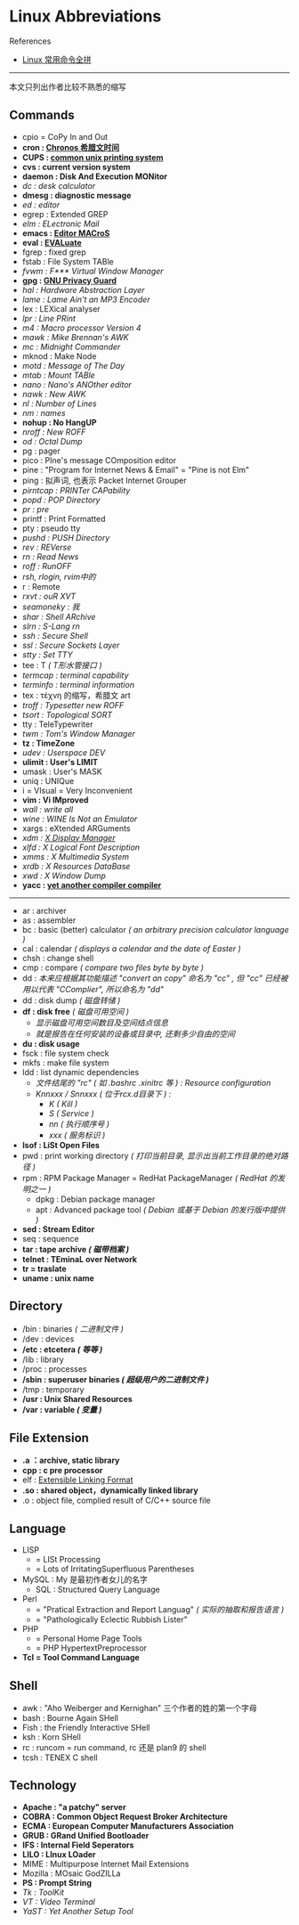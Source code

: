 # Linux Abbreviations

References

- [Linux 常用命令全拼](https://www.runoob.com/w3cnote/linux-command-full-fight.html)

---

本文只列出作者比较不熟悉的缩写

## Commands

- cpio = CoPy In and Out
- **cron : [Chronos 希腊文时间](https://en.wikipedia.org/wiki/Chronos)**
- **CUPS : [common unix printing system](https://en.wikipedia.org/wiki/CUPS)**
- **cvs : current version system**
- **daemon : Disk And Execution MONitor**
- _dc : desk calculator_
- **dmesg : diagnostic message**
- _ed : editor_
- egrep : Extended GREP
- _elm : ELectronic Mail_
- **emacs : [Editor MACroS](https://en.wikipedia.org/wiki/Emacs)**
- **eval : [EVALuate](https://en.wikipedia.org/wiki/Eval)**
- fgrep : fixed grep
- fstab : File System TABle
- _fvwm : F*** Virtual Window Manager_
- **gpg : [GNU Privacy Guard](https://en.wikipedia.org/wiki/GNU_Privacy_Guard)**
- _hal : Hardware Abstraction Layer_
- _lame : Lame Ain't an MP3 Encoder_
- lex : LEXical analyser
- _lpr : Line PRint_
- _m4 : Macro processor Version 4_
- _mawk : Mike Brennan's AWK_
- _mc : Midnight Commander_
- mknod : Make Node
- _motd : Message of The Day_
- _mtab : Mount TABle_
- _nano : Nano's ANOther editor_
- _nawk : New AWK_
- _nl : Number of Lines_
- _nm : names_
- **nohup : No HangUP**
- _nroff : New ROFF_
- _od : Octal Dump_
- pg : pager
- pico : PIne's message COmposition editor
- pine : "Program for Internet News & Email" = "Pine is not Elm"
- ping : 拟声词, 也表示 Packet Internet Grouper
- _pirntcap : PRINTer CAPability_
- _popd : POP Directory_
- _pr : pre_
- printf : Print Formatted
- pty : pseudo tty
- _pushd : PUSH Directory_
- _rev : REVerse_
- _rn : Read News_
- _roff : RunOFF_
- _rsh, rlogin, rvim中的_
- r : Remote
- _rxvt : ouR XVT_
- _seamoneky : 我_
- _shar : Shell ARchive_
- _slrn : S-Lang rn_
- _ssh : Secure Shell_
- _ssl : Secure Sockets Layer_
- _stty : Set TTY_
- tee : T _( T形水管接口 )_
- _termcap : terminal capability_
- _terminfo : terminal information_
- tex : τέχνη 的缩写，希腊文 art
- _troff : Typesetter new ROFF_
- _tsort : Topological SORT_
- tty : TeleTypewriter
- _twm : Tom's Window Manager_
- **tz : TimeZone**
- _udev : Userspace DEV_
- **ulimit : User's LIMIT**
- umask : User's MASK
- uniq : UNIQue
- i = VIsual = Very Inconvenient
- **vim : Vi IMproved**
- _wall : write all_
- _wine : WINE Is Not an Emulator_
- xargs : eXtended ARGuments
- _xdm : [X Display Manager](https://en.wikipedia.org/wiki/X_display_manager)_
- _xlfd : X Logical Font Description_
- _xmms : X Multimedia System_
- _xrdb : X Resources DataBase_
- _xwd : X Window Dump_
- **yacc : [yet another compiler compiler](https://en.wikipedia.org/wiki/Yacc)**

---

- ar : archiver
- as : assembler
- bc : basic (better) calculator
    _( an arbitrary precision calculator language )_
- cal : calendar
    _( displays a calendar and the date of Easter )_
- chsh : change shell
- cmp : compare
    _( compare two files byte by byte )_
- dd : _本来应根据其功能描述 "convert an copy" 命名为 "cc" , 但 "cc" 已经被用以代表 "CComplier", 所以命名为 "dd"_
- dd : disk dump _( 磁盘转储 )_
- **df : disk free** _( 磁盘可用空间 )_
    - _显示磁盘可用空间数目及空间结点信息_
    - _就是报告在任何安装的设备或目录中, 还剩多少自由的空间_
- **du : disk usage**
- fsck : file system check
- mkfs : make file system
- ldd : list dynamic dependencies
    - _文件结尾的 "rc" ( 如 .bashrc .xinitrc 等 ) : Resource configuration_
    - _Knnxxx / Snnxxx ( 位于rcx.d目录下 ) :_
        - _K ( Kill )_
        - _S ( Service )_
        - _nn ( 执行顺序号 )_
        - _xxx ( 服务标识 )_
- **lsof : LiSt Open Files**
- pwd : print working directory
    _( 打印当前目录, 显示出当前工作目录的绝对路径 )_
- rpm : RPM Package Manager = RedHat PackageManager _( RedHat 的发明之一 )_
    - dpkg : Debian package manager
    - apt : Advanced package tool _( Debian 或基于 Debian 的发行版中提供 )_
- **sed : Stream Editor**
- seq : sequence
- **tar : tape archive _( 磁带档案 )_**
- **telnet : TEminaL over Network**
- **tr = traslate**
- **uname : unix name**

## Directory

- /bin : binaries _( 二进制文件 )_
- /dev : devices
- **/etc : etcetera _( 等等 )_**
- /lib : library
- /proc : processes
- **/sbin : superuser binaries _( 超级用户的二进制文件 )_**
- /tmp : temporary
- **/usr : Unix Shared Resources**
- **/var : variable _( 变量 )_**

## File Extension

- **.a ：archive, static library**
- **cpp : c pre processor**
- elf : [Extensible Linking Format](https://en.wikipedia.org/wiki/Executable_and_Linkable_Format)
- **.so : shared object，dynamically linked library**
- .o : object file, complied result of C/C++ source file

## Language

- LISP
    - = LISt Processing
    - = Lots of IrritatingSuperfluous Parentheses
- MySQL : My 是最初作者女儿的名字
    - SQL : Structured Query Language
- Perl
    - = "Pratical Extraction and Report Languag"
        _( 实际的抽取和报告语言 )_
    - = "Pathologically Eclectic Rubbish Lister"
- PHP
    - = Personal Home Page Tools
    - = PHP HypertextPreprocessor
- **Tcl = Tool Command Language**

## Shell

- awk : "Aho Weiberger and Kernighan" 三个作者的姓的第一个字母
- bash : Bourne Again SHell
- Fish : the Friendly Interactive SHell
- ksh : Korn SHell
- rc : runcom = run command, rc 还是 plan9 的 shell
- tcsh : TENEX C shell

## Technology

- **Apache : "a patchy" server**
- **COBRA : Common Object Request Broker Architecture**
- **ECMA : European Computer Manufacturers Association**
- **GRUB : GRand Unified Bootloader**
- **IFS : Internal Field Seperators**
- **LILO : LInux LOader**
- MIME : Multipurpose Internet Mail Extensions
- Mozilla : MOsaic GodZILLa
- **PS : Prompt String**
- _Tk : ToolKit_
- _VT : Video Terminal_
- _YaST : Yet Another Setup Tool_
